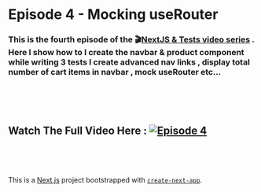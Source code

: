 # **Episode 4** - Mocking useRouter

### This is the fourth episode of the 🎬[NextJS & Tests video series](https://www.youtube.com/playlist?list=PLCBa_75YlKx6cQc0JNZz-L1ZGFb-pOIyL) . Here I show how to I create the navbar & product component while writing 3 tests I create advanced nav links , display total number of cart items in navbar , mock useRouter etc...

&nbsp;  
 &nbsp;  
 &nbsp;

## **Watch The Full Video Here** : [![Episode 4](https://i.ytimg.com/vi_webp/t1zaQW40AOM/maxresdefault.webp)](https://youtu.be/t1zaQW40AOM)

&nbsp;

&nbsp;
&nbsp;

This is a [Next.js](https://nextjs.org/) project bootstrapped with [`create-next-app`](https://github.com/vercel/next.js/tree/canary/packages/create-next-app).
